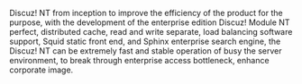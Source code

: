 Discuz! NT from inception to improve the efficiency of the product for the purpose, with the development of the enterprise edition Discuz! Module NT perfect, distributed cache, read and write separate, load balancing software support, Squid static front end, and Sphinx enterprise search engine, the Discuz! NT can be extremely fast and stable operation of busy the server environment, to break through enterprise access bottleneck, enhance corporate image.
